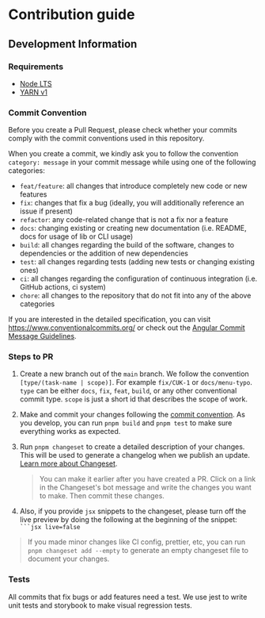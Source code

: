 # Contribution guide

## Development Information

### Requirements

- [Node LTS](https://nodejs.org/en/)
- [YARN v1](https://classic.yarnpkg.com/lang/en/)

### Commit Convention

Before you create a Pull Request, please check whether your commits comply with
the commit conventions used in this repository.

When you create a commit, we kindly ask you to follow the convention
`category: message` in your commit message while using one of
the following categories:

- `feat/feature`: all changes that introduce completely new code or new
  features
- `fix`: changes that fix a bug (ideally, you will additionally reference an
  issue if present)
- `refactor`: any code-related change that is not a fix nor a feature
- `docs`: changing existing or creating new documentation (i.e. README, docs for
  usage of lib or CLI usage)
- `build`: all changes regarding the build of the software, changes to
  dependencies or the addition of new dependencies
- `test`: all changes regarding tests (adding new tests or changing existing
  ones)
- `ci`: all changes regarding the configuration of continuous integration (i.e.
  GitHub actions, ci system)
- `chore`: all changes to the repository that do not fit into any of the above
  categories

If you are interested in the detailed specification, you can visit
https://www.conventionalcommits.org/ or check out the
[Angular Commit Message Guidelines](https://github.com/angular/angular/blob/22b96b9/CONTRIBUTING.md#-commit-message-guidelines).

### Steps to PR

1. Create a new branch out of the `main` branch. We follow the convention
   `[type/(task-name | scope)]`. For example `fix/CUK-1` or `docs/menu-typo`. `type`
   can be either `docs`, `fix`, `feat`, `build`, or any other conventional
   commit type. `scope` is just a short id that describes the scope of work.
2. Make and commit your changes following the
   [commit convention](https://github.com/outposthq/jenga-ui-kit/blob/main/CONTRIBUTING.md#commit-convention).
   As you develop, you can run `pnpm build` and
   `pnpm test` to make sure everything works as expected.
3. Run `pnpm changeset` to create a detailed description of your changes. This
   will be used to generate a changelog when we publish an update.
   [Learn more about Changeset](https://github.com/atlassian/changesets/tree/master/packages/cli).
   > You can make it earlier after you have created a PR.
   > Click on a link in the Changeset's bot message
   >  and write the changes you want to make. Then commit these changes.

4. Also, if you provide `jsx` snippets to the changeset, please turn off the
   live preview by doing the following at the beginning of the snippet:
   ` ```jsx live=false`

> If you made minor changes like CI config, prettier, etc, you can run
> `pnpm changeset add --empty` to generate an empty changeset file to document
> your changes.

### Tests

All commits that fix bugs or add features need a test.
We use jest to write unit tests and storybook to make visual regression tests.
